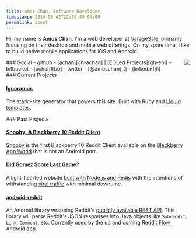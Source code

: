 ```yaml
---
title: Amos Chan, Software Developer.
timestamp: 2014-08-02T22:56:49-04:00
permalink: about
---
```


Hi, my name is **Amos Chan**. I'm a web developer at [VarageSale][vs], primarily
focusing on their desktop and mobile web offerings. On my spare time, I like to
build native mobile applications for iOS and Android.

[vs]: http://varagesale.com

<img src="http://graph.facebook.com/amoschan/picture?type=large" style="float: right" />

<section class="social">
### Social
 - github - [achan][gh-achan] |
   [EOLed Projects][gh-eol]
 - bitbucket - [achan][bb]
 - twitter - [@amoschan][t]
 - [linkedin][li]

[gh-achan]: http://github.com/achan
[gh-eol]: http://github.com/eoled
[bb]: http://bitbucket.org/achan
[t]: http://twitter.com/amoschan
[li]: http://www.linkedin.com/in/amoschan
</section>
<section class="current-projects">
### Current Projects

#### [Ignoramos][i]
The static-site generator that powers this site. Built with Ruby and [Liquid templates][l].

[i]: http://github.com/achan/ignoramos
[l]: http://liquidmarkup.org
</section>
<section class="past-projects">
### Past Projects

#### [Snooby: A Blackberry 10 Reddit Client][s-gh]
[Snooby][s-post] is the first Blackberry 10 Reddit Client available on the
[Blackberry App World][s-bb] that is not an Android port.

[s-gh]: http://github.com/eoled/snooby
[s-post]: http://amos.pw/2013/02/20/introducing-snooby-a-blackberry-10-reddit-client
[s-bb]: http://appworld.blackberry.com/webstore/content/23060906

#### [Did Gomez Score Last Game?][d]
A light-hearted website [built with Node.js and Redis][d-gh] with the
intentions of withstanding [viral traffic][d-y] with minimal downtime.

[d]: http://didgomezscore.com
[d-gh]: http://github.com/eoled/didgomezscore
[d-y]: http://sports.yahoo.com/blogs/nhl-puck-daddy/congratulations-canadiens-scott-gomez-one-anniversary-last-goal-211326566.html

#### [android-reddit][a]
An Android library wrapping Reddit's [publicly available REST API][r-api]. This
library will parse Reddit's JSON responses into Java objects like `Subreddit`,
`Link`, `Comment`, etc. Currently used by the up and coming [Reddit Flow][rflow]
Android app.

[a]: http://github.com/achan/android-reddit
[r-api]: http://www.reddit.com/dev/api
[rflow]: https://play.google.com/store/apps/details?id=com.deeptrouble.yaarreddit
</section>
